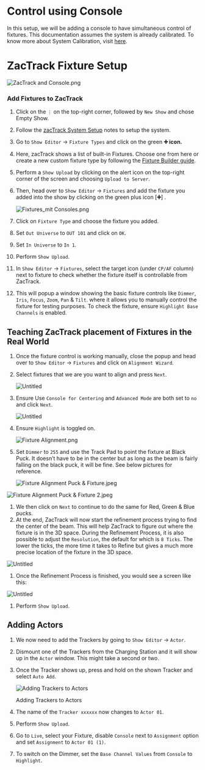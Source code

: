 # Control using Console

In this setup, we will be adding a console to have simultaneous control of fixtures.
This documentation assumes the system is already calibrated.
To know more about System Calibration, visit [here](https://www.notion.so/ZacTrack-System-Setup-c47b222265f24c6eb2d33da085d5d04c).

# ZacTrack Fixture Setup

![ZacTrack and Console.png](zt_Lighting_Console/ZacTrack_and_Console.png)

### Add Fixtures to ZacTrack

1. Click on the `⋮` on the top-right corner, followed by `New Show` and chose Empty Show.
2. Follow the [zacTrack System Setup](https://www.notion.so/ZacTrack-System-Setup-c47b222265f24c6eb2d33da085d5d04c) notes to setup the system.
3. Go to `Show Editor` → `Fixture Types` and click on the green **➕ icon.**
4. Here, zacTrack shows a list of built-in Fixtures.
Choose one from here or create a new custom fixture type by following the [Fixture Builder guide](https://www.notion.so/ZacTrack-Fixture-Builder-Guide-9203e4c93e4d49e792c04c0b32fa4d12).
5. Perform a `Show Upload` by clicking on the alert icon on the top-right corner of the screen and choosing `Upload to Server`.
6. Then, head over to `Show Editor` → `Fixtures` and add the fixture you added into the show by clicking on the green plus icon [**➕**] .
    
    ![Fixtures_mit Consoles.png](zt_Lighting_Console/Fixtures_mit_Consoles.png)
    
7. Click on `Fixture Type` and choose the fixture you added.
8. Set `Out Universe` to `OUT 101` and click on `OK`.
9. Set `In Universe` to `In 1`.
10. Perform `Show Upload`.
11. In `Show Editor` → `Fixtures`, select the target icon (under `CP/AF` column) next to fixture to check whether the fixture itself is controllable from ZacTrack.
12. This will popup a window showing the basic fixture controls like `Dimmer`, `Iris`, `Focus`, `Zoom`, `Pan` & `Tilt`. where it allows you to manually control the fixture for testing purposes.
To check the fixture, ensure `Highlight Base Channels` is enabled.

## Teaching ZacTrack placement of Fixtures in the Real World

1. Once the fixture control is working manually, close the popup and head over to `Show Editor` → `Fixtures` and click on `Alignment Wizard`.
2. Select fixtures that we are you want to align and press `Next`.

    
    ![Untitled](zt_Lighting_Console/Untitled.png)
    
3. Ensure Use `Console for Centering` and `Advanced Mode` are both set to `no` and click `Next`.
    
    ![Untitled](zt_Lighting_Console/Untitled%201.png)
    
4. Ensure `Highlight` is toggled on.
    
    ![Fixture Alignment.png](zt_Lighting_Console/Fixture_Alignment.png)
    
5. Set `Dimmer` to `255` and use the Track Pad to point the fixture at Black Puck.
It doesn’t have to be in the center but as long as the beam is fairly falling on the black puck, it will be fine. See below pictures for reference.
    
    ![Fixture Alignment Puck & Fixture.jpeg](zt_Lighting_Console/Fixture_Alignment_Puck__Fixture.jpeg)
    

![Fixture Alignment Puck & Fixture 2.jpeg](zt_Lighting_Console/Fixture_Alignment_Puck__Fixture_2.jpeg)

1. We then click on `Next` to continue to do the same for Red, Green & Blue pucks.
2. At the end, ZacTrack will now start the refinement process trying to find the center of the beam.
This will help ZacTrack to figure out where the fixture is in the 3D space. During the Refinement Process, it is also possible to adjust the `Resolution`, the default for which is `8 Ticks`.
The lower the ticks, the more time it takes to Refine but gives a much more precise location of the fixture in the 3D space.

![Untitled](zt_Lighting_Console/Untitled%202.png)

1. Once the Refinement Process is finished, you would see a screen like this:

![Untitled](zt_Lighting_Console/Untitled%203.png)

1. Perform `Show Upload`.

## Adding Actors

1. We now need to add the Trackers by going to `Show Editor` → `Actor`.
2. Dismount one of the Trackers from the Charging Station and it will show up in the `Actor` window.
This might take a second or two.
3. Once the Tracker shows up, press and hold on the shown Tracker and select `Auto Add`.
    
    ![Adding Trackers to Actors](zt_Lighting_Console/Adding_Actor.png)
    
    Adding Trackers to Actors
    
4. The name of the `Tracker xxxxxx` now changes to `Actor 01`.
5. Perform `Show Upload`.
6. Go to `Live`, select your Fixture, disable `Console` next to `Assignment` option and set `Assignment` to `Actor 01 (1)`.
7. To switch on the Dimmer, set the `Base Channel Values` from `Console` to `Highlight`.